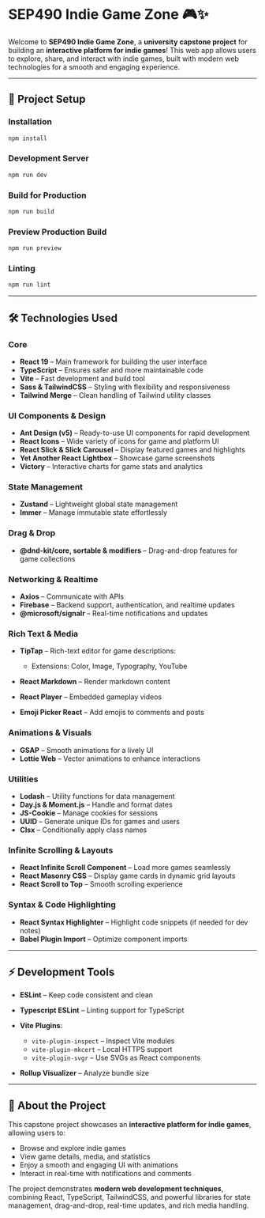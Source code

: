 

# SEP490 Indie Game Zone 🎮✨

Welcome to **SEP490 Indie Game Zone**, a **university capstone project** for building an **interactive platform for indie games**! This web app allows users to explore, share, and interact with indie games, built with modern web technologies for a smooth and engaging experience.  

---

## 🚀 Project Setup

### Installation
```bash
npm install
````

### Development Server

```bash
npm run dev
```

### Build for Production

```bash
npm run build
```

### Preview Production Build

```bash
npm run preview
```

### Linting

```bash
npm run lint
```

---

## 🛠️ Technologies Used

### Core

* **React 19** – Main framework for building the user interface
* **TypeScript** – Ensures safer and more maintainable code
* **Vite** – Fast development and build tool
* **Sass & TailwindCSS** – Styling with flexibility and responsiveness
* **Tailwind Merge** – Clean handling of Tailwind utility classes

### UI Components & Design

* **Ant Design (v5)** – Ready-to-use UI components for rapid development
* **React Icons** – Wide variety of icons for game and platform UI
* **React Slick & Slick Carousel** – Display featured games and highlights
* **Yet Another React Lightbox** – Showcase game screenshots
* **Victory** – Interactive charts for game stats and analytics

### State Management

* **Zustand** – Lightweight global state management
* **Immer** – Manage immutable state effortlessly

### Drag & Drop

* **@dnd-kit/core, sortable & modifiers** – Drag-and-drop features for game collections

### Networking & Realtime

* **Axios** – Communicate with APIs
* **Firebase** – Backend support, authentication, and realtime updates
* **@microsoft/signalr** – Real-time notifications and updates

### Rich Text & Media

* **TipTap** – Rich-text editor for game descriptions:

  * Extensions: Color, Image, Typography, YouTube
* **React Markdown** – Render markdown content
* **React Player** – Embedded gameplay videos 
* **Emoji Picker React** – Add emojis to comments and posts

### Animations & Visuals

* **GSAP** – Smooth animations for a lively UI
* **Lottie Web** – Vector animations to enhance interactions

### Utilities

* **Lodash** – Utility functions for data management
* **Day.js & Moment.js** – Handle and format dates
* **JS-Cookie** – Manage cookies for sessions
* **UUID** – Generate unique IDs for games and users
* **Clsx** – Conditionally apply class names

### Infinite Scrolling & Layouts

* **React Infinite Scroll Component** – Load more games seamlessly
* **React Masonry CSS** – Display game cards in dynamic grid layouts
* **React Scroll to Top** – Smooth scrolling experience

### Syntax & Code Highlighting

* **React Syntax Highlighter** – Highlight code snippets (if needed for dev notes)
* **Babel Plugin Import** – Optimize component imports

---

## ⚡ Development Tools

* **ESLint** – Keep code consistent and clean
* **Typescript ESLint** – Linting support for TypeScript
* **Vite Plugins**:

  * `vite-plugin-inspect` – Inspect Vite modules
  * `vite-plugin-mkcert` – Local HTTPS support
  * `vite-plugin-svgr` – Use SVGs as React components
* **Rollup Visualizer** – Analyze bundle size

---

## 🌟 About the Project

This capstone project showcases an **interactive platform for indie games**, allowing users to:

* Browse and explore indie games
* View game details, media, and statistics
* Enjoy a smooth and engaging UI with animations
* Interact in real-time with notifications and comments

The project demonstrates **modern web development techniques**, combining React, TypeScript, TailwindCSS, and powerful libraries for state management, drag-and-drop, real-time updates, and rich media handling. 

